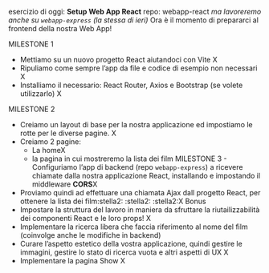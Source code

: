 esercizio di oggi: **Setup Web App React** 
repo: webapp-react *ma lavoreremo anche su `webapp-express` (la stessa di ieri)* 
Ora è il momento di prepararci al frontend della nostra Web App! 

MILESTONE 1 
- Mettiamo su un nuovo progetto React aiutandoci con Vite X
 - Ripuliamo come sempre l’app da file e codice di esempio non necessari X
 - Installiamo il necessario: React Router, Axios e Bootstrap (se volete utilizzarlo)  X
 
 MILESTONE 2 
 - Creiamo un layout di base per la nostra applicazione ed impostiamo le rotte per le diverse pagine. X
 - Creiamo 2 pagine:
     - La homeX
     - la pagina in cui mostreremo la lista dei film MILESTONE 3 - Configuriamo l’app di backend (repo `webapp-express`) a ricevere chiamate dalla nostra applicazione React, installando e impostando il middleware **CORS**X
 - Proviamo quindi ad effettuare una chiamata Ajax dall progetto React, per ottenere la lista dei film:stella2: :stella2: :stella2:X
  Bonus 
  - Impostare la struttura del lavoro in maniera da sfruttare la riutailizzabilità dei componenti React e le loro props! X
  - Implementare la ricerca libera che faccia riferimento al nome del film (coinvolge anche le modifiche in backend) 
  - Curare l’aspetto estetico della vostra applicazione, quindi gestire le immagini, gestire lo stato di ricerca vuota e altri aspetti di UX X
  - Implementare la pagina Show X